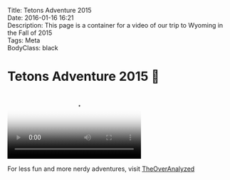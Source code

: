 Title: Tetons Adventure 2015  
Date: 2016-01-16 16:21  
Description: This page is a container for a video of our trip to Wyoming in the Fall of 2015  
Tags: Meta  
BodyClass: black  

<h1>Tetons Adventure 2015 🗻</h1>

<video controls poster="https://d.pr/i/16tNs+" src="https://s3-us-west-1.amazonaws.com/toaassets/videos/Tetons+2015.mp4" title="Video of our trip">
Are you using a crappy browser? It must be crappy, because it doesn't support this HTML5 <code>video</code> element.
</video>

For less fun and more nerdy adventures, visit [TheOverAnalyzed][1]

[1]: http://theoveranalyzed.net "Link back to TheOverAnalyzed home page"